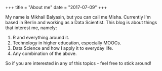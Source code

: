+++
title = "About me"
date = "2017-07-09"
+++

My name is Mikhail Balyasin, but you can call me Misha. 
Currently I'm based in Berlin and working as a Data Scientist.
This blog is about things that interest me, namely:

1. R and everything around it.
2. Technology in higher education, especially MOOCs.
3. Data Science and how I apply it to everyday life.
4. Any combination of the above.

So if you are interested in any of this topics - feel free to stick around!

